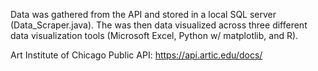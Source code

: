 
Data was gathered from the API and stored in a local SQL server (Data_Scraper.java).
The was then data visualized across three different data visualization tools (Microsoft Excel, Python w/ matplotlib, and R).

Art Institute of Chicago Public API: https://api.artic.edu/docs/
